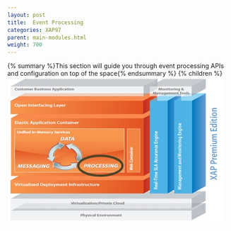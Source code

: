 ```yaml
---
layout: post
title:  Event Processing
categories: XAP97
parent: main-modules.html
weight: 700
---
```


{% summary %}This section will guide you through event processing APIs and configuration on top of the space{% endsummary %}
{% children %}
![archi_proce.jpg](/attachment_files/archi_proce.jpg)
